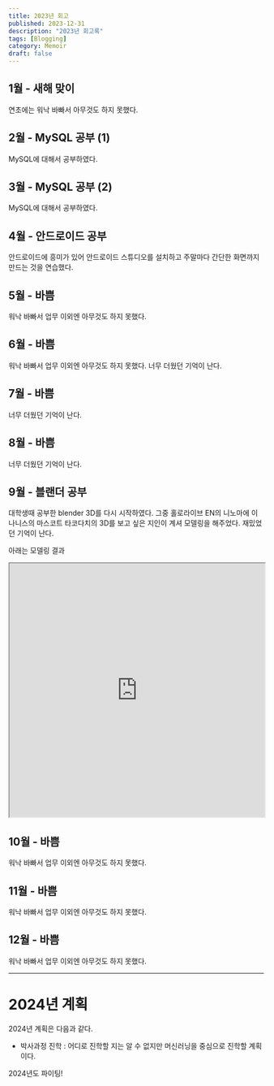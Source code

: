```yaml
---
title: 2023년 회고
published: 2023-12-31
description: "2023년 회고록"
tags: [Blogging]
category: Memoir
draft: false
---
```


## 1월 - 새해 맞이

연초에는 워낙 바빠서 아무것도 하지 못했다.

## 2월 - MySQL 공부 (1)

MySQL에 대해서 공부하였다.

## 3월 - MySQL 공부 (2)

MySQL에 대해서 공부하였다.

## 4월 - 안드로이드 공부

안드로이드에 흥미가 있어 안드로이드 스튜디오를 설치하고 주말마다 간단한 화면까지 만드는 것을 연습했다.

## 5월 - 바쁨

워낙 바빠서 업무 이외엔 아무것도 하지 못했다.

## 6월 - 바쁨

워낙 바빠서 업무 이외엔 아무것도 하지 못했다. 너무 더웠던 기억이 난다.

## 7월 - 바쁨

너무 더웠던 기억이 난다.

## 8월 - 바쁨

너무 더웠던 기억이 난다.

## 9월 - 블랜더 공부

대학생때 공부한 blender 3D를 다시 시작하였다.
그중 홀로라이브 EN의 니노마에 이나니스의 마스코트 타코다치의 3D를 보고 싶은 지인이 계셔 모델링을 해주었다. 재밌었던 기억이 난다.

아래는 모델링 결과

<iframe width="100%" height="500" src="https://kaintels.github.io/3Dviewer/takodachi/index.html"></iframe>

## 10월 - 바쁨

워낙 바빠서 업무 이외엔 아무것도 하지 못했다.

## 11월 - 바쁨

워낙 바빠서 업무 이외엔 아무것도 하지 못했다.

## 12월 - 바쁨

워낙 바빠서 업무 이외엔 아무것도 하지 못했다.

---

# 2024년 계획

2024년 계획은 다음과 같다.

- 박사과정 진학 : 어디로 진학할 지는 알 수 없지만 머신러닝을 중심으로 진학할 계획이다.

2024년도 파이팅!
